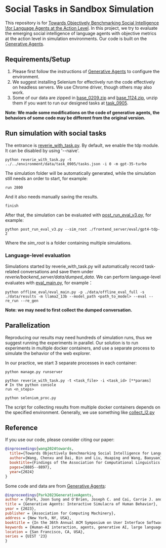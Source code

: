# Social Tasks in Sandbox Simulation

This repository is for [Towards Objectively Benchmarking Social Intelligence \\for Language Agents at the Action Level](https://arxiv.org/abs/2404.05337). In this project, we try to evaluate the emerging social intelligence of language agents with objective metrics at the action level in simulation environments.
Our code is built on the [Generative Agents](https://github.com/joonspk-research/generative_agents "Generative Agents").  

## Requirements/Setup
1. Please first follow the instructions of [Generative Agents](https://github.com/joonspk-research/generative_agents/commit/fe05a71d3e4ed7d10bf68aa4eda6dd995ec070f4) to configure the environment. 
2. We suggest installing Selenium for effectively run the code effectively on headless servers. We use Chrome driver, though others may also work.
3. Some of our data are zipped in [base_0209.zip](environment%2Ffrontend_server%2Fstorage%2Fbase_0209.zip) and [base_1124.zip](environment%2Ffrontend_server%2Fstorage%2Fbase_1124.zip), unzip them if you want to run our designed tasks at [task_0905](environment%2Fdata%2Ftask_0905).

**Note: We made some modifications on the code of generative agents, the behaviors of some code may be different from the original version.**

## Run simulation with social tasks
The entrance is [reverie_with_task.py](reverie%2Fbackend_server%2Freverie_with_task.py). By default, we enable the tdp module. It can be disabled by using '--naive'.
```shell
python reverie_with_task.py -t ../../environment/data/task_0905/tasks.json -i 0 -m gpt-35-turbo
```
The simulation folder will be automatically generated, while the simulation still needs an order to start, for example:
```
run 2800
```
And it also needs manually saving the results.
```
finish
```

After that, the simulation can be evaluated with [post_run_eval_v3.py](environment%2Fpost_run_eval_v3.py), for example:
```shell
python post_run_eval_v3.py --sim_root ./frontend_server/eval/gpt4-tdp-2
```
Where the *sim_root* is a folder containing multiple simulations.


### Language-level evaluation 
Simulations started by reverie_with_task.py will automatically record task-related conversations and save them under *reverie/backend_server/data/dumped_data*.
We can perform language-level evaluates with [eval_main.py](reverie%2Fbackend_server%2Foffline_eval%2Feval_main.py), for example：
```shell
python offline_eval/eval_main.py -p ./data/offline_eval_full -s ./data/results -m llama2_13b --model_path <path_to_model> --eval --re_run --re_gen
```
**Note: we may need to first collect the dumped conversation.**

## Parallelization
Reproducing our results may need hundreds of simulation runs, thus we suggest running the experiments in parallel. 
Our solution is to run experiments in multiple docker containers, and use a separate process to simulate the behavior of the web explorer.

In our practice, we start 3 separate processes in each container:
```shell
python manage.py runserver
```
```shell
python reverie_with_task.py -t <task_file> -i <task_id> [**params]
# In the python console  
run <n_steps>
```
```shell
python selenium_proc.py
```

The script for collecting results from multiple docker containers depends on the specified environment. Generally, we use something like [collect_l2.py](reverie%2Fbackend_server%2Fcollect_l2.py)

## Reference
If you use our code, please consider citing our paper:
```bibtex
@inproceedings{wang2024towards,
  title={Towards Objectively Benchmarking Social Intelligence for Language Agents at Action Level},
  author={Wang, Chenxu and Dai, Bin and Liu, Huaping and Wang, Baoyuan},
  booktitle={Findings of the Association for Computational Linguistics: ACL 2024},
  pages={8885--8897},
  year={2024}
}
```

Some code and data are from [Generative Agents](https://github.com/joonspk-research/generative_agents "Generative Agents"):
```bibtex
@inproceedings{Park2023GenerativeAgents,  
author = {Park, Joon Sung and O'Brien, Joseph C. and Cai, Carrie J. and Morris, Meredith Ringel and Liang, Percy and Bernstein, Michael S.},  
title = {Generative Agents: Interactive Simulacra of Human Behavior},  
year = {2023},  
publisher = {Association for Computing Machinery},  
address = {New York, NY, USA},  
booktitle = {In the 36th Annual ACM Symposium on User Interface Software and Technology (UIST '23)},  
keywords = {Human-AI interaction, agents, generative AI, large language models},  
location = {San Francisco, CA, USA},  
series = {UIST '23}
}
```

